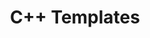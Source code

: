 ---
id: cpp-templates
title: C++ Templates
sidebar_label: C++ Templates
sidebar_position: 1
tags:
  [
    c++,
    c++ advanced,
    programming,
    c++ templates
  ]
description: In this tutorial, we'll explore templates in C++. We'll cover the basics of function and class templates, allowing you to write generic and reusable code. You'll learn how to define and use templates to create functions and classes that can work with any data type. Understanding templates is essential for writing flexible and efficient C++ programs, enabling you to implement powerful and type-safe abstractions.
---